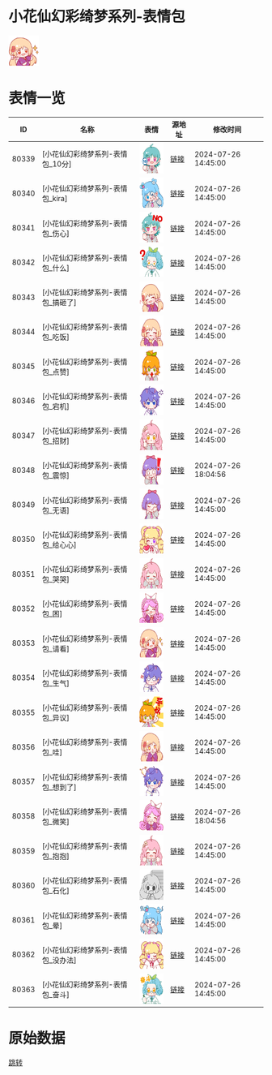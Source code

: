 # 小花仙幻彩绮梦系列-表情包

<img src="./cover.png" height="60" alt="cover" />

# 表情一览

|ID|名称|表情|源地址|修改时间|
|----|----|----|----|----|
|80339|[小花仙幻彩绮梦系列-表情包_10分]|<img src="./pic/080339_%5B小花仙幻彩绮梦系列-表情包_10分%5D.png" height="60" alt="10分"/>|[链接](https://i0.hdslb.com/bfs/garb/75c987176d53d805a0fdfd564dcf7fc3af9dae33.png)|2024-07-26 14:45:00|
|80340|[小花仙幻彩绮梦系列-表情包_kira]|<img src="./pic/080340_%5B小花仙幻彩绮梦系列-表情包_kira%5D.png" height="60" alt="kira"/>|[链接](https://i0.hdslb.com/bfs/garb/8b29b9b21a012ba6c45969e7a447c14a8dfa9663.png)|2024-07-26 14:45:00|
|80341|[小花仙幻彩绮梦系列-表情包_伤心]|<img src="./pic/080341_%5B小花仙幻彩绮梦系列-表情包_伤心%5D.png" height="60" alt="伤心"/>|[链接](https://i0.hdslb.com/bfs/garb/a5c4e0171db5e70600983a18793e364eb90a5a10.png)|2024-07-26 14:45:00|
|80342|[小花仙幻彩绮梦系列-表情包_什么]|<img src="./pic/080342_%5B小花仙幻彩绮梦系列-表情包_什么%5D.png" height="60" alt="什么"/>|[链接](https://i0.hdslb.com/bfs/garb/4a44d563668b501103ea80be94bc7c392133c249.png)|2024-07-26 14:45:00|
|80343|[小花仙幻彩绮梦系列-表情包_搞砸了]|<img src="./pic/080343_%5B小花仙幻彩绮梦系列-表情包_搞砸了%5D.png" height="60" alt="搞砸了"/>|[链接](https://i0.hdslb.com/bfs/garb/0a3124298bc39f85e73c183191502937263dbcf1.png)|2024-07-26 14:45:00|
|80344|[小花仙幻彩绮梦系列-表情包_吃饭]|<img src="./pic/080344_%5B小花仙幻彩绮梦系列-表情包_吃饭%5D.png" height="60" alt="吃饭"/>|[链接](https://i0.hdslb.com/bfs/garb/2d0d41f455b779171055709e6dc31d016ee4e58a.png)|2024-07-26 14:45:00|
|80345|[小花仙幻彩绮梦系列-表情包_点赞]|<img src="./pic/080345_%5B小花仙幻彩绮梦系列-表情包_点赞%5D.png" height="60" alt="点赞"/>|[链接](https://i0.hdslb.com/bfs/garb/603ea0591620cf3f18162227f6fc060673eb32ae.png)|2024-07-26 14:45:00|
|80346|[小花仙幻彩绮梦系列-表情包_宕机]|<img src="./pic/080346_%5B小花仙幻彩绮梦系列-表情包_宕机%5D.png" height="60" alt="宕机"/>|[链接](https://i0.hdslb.com/bfs/garb/85d29bb4600b7681d66d185bde927694d195b54e.png)|2024-07-26 14:45:00|
|80347|[小花仙幻彩绮梦系列-表情包_招财]|<img src="./pic/080347_%5B小花仙幻彩绮梦系列-表情包_招财%5D.png" height="60" alt="招财"/>|[链接](https://i0.hdslb.com/bfs/garb/5fdb656a47c7a8c106dc6d4142d9b3d472efd3e3.png)|2024-07-26 14:45:00|
|80348|[小花仙幻彩绮梦系列-表情包_震惊]|<img src="./pic/080348_%5B小花仙幻彩绮梦系列-表情包_震惊%5D.png" height="60" alt="震惊"/>|[链接](https://i0.hdslb.com/bfs/garb/5561a0fe742781b7b2fc5067139e1f8a5f1829d7.png)|2024-07-26 18:04:56|
|80349|[小花仙幻彩绮梦系列-表情包_无语]|<img src="./pic/080349_%5B小花仙幻彩绮梦系列-表情包_无语%5D.png" height="60" alt="无语"/>|[链接](https://i0.hdslb.com/bfs/garb/a4fbc5a619204a046b776a91e2757fffdc821951.png)|2024-07-26 14:45:00|
|80350|[小花仙幻彩绮梦系列-表情包_给心心]|<img src="./pic/080350_%5B小花仙幻彩绮梦系列-表情包_给心心%5D.png" height="60" alt="给心心"/>|[链接](https://i0.hdslb.com/bfs/garb/23f70b1b1f63c99b44145d71091ce075c80d4ad5.png)|2024-07-26 14:45:00|
|80351|[小花仙幻彩绮梦系列-表情包_哭哭]|<img src="./pic/080351_%5B小花仙幻彩绮梦系列-表情包_哭哭%5D.png" height="60" alt="哭哭"/>|[链接](https://i0.hdslb.com/bfs/garb/19877971cbc07e6fafc6322bf617153bf917ccf5.png)|2024-07-26 14:45:00|
|80352|[小花仙幻彩绮梦系列-表情包_困]|<img src="./pic/080352_%5B小花仙幻彩绮梦系列-表情包_困%5D.png" height="60" alt="困"/>|[链接](https://i0.hdslb.com/bfs/garb/dfabc5212349158bbc572699fe8ff02ee3d70873.png)|2024-07-26 14:45:00|
|80353|[小花仙幻彩绮梦系列-表情包_请看]|<img src="./pic/080353_%5B小花仙幻彩绮梦系列-表情包_请看%5D.png" height="60" alt="请看"/>|[链接](https://i0.hdslb.com/bfs/garb/c59ce36636b09298f9085dc4b61d20a2f3a4ae35.png)|2024-07-26 14:45:00|
|80354|[小花仙幻彩绮梦系列-表情包_生气]|<img src="./pic/080354_%5B小花仙幻彩绮梦系列-表情包_生气%5D.png" height="60" alt="生气"/>|[链接](https://i0.hdslb.com/bfs/garb/502ce3fbdae4d08b563195d4e0082af6c8910ddb.png)|2024-07-26 14:45:00|
|80355|[小花仙幻彩绮梦系列-表情包_异议]|<img src="./pic/080355_%5B小花仙幻彩绮梦系列-表情包_异议%5D.png" height="60" alt="异议"/>|[链接](https://i0.hdslb.com/bfs/garb/f56fc7431368a8c77010ea1c930fc07369f884b3.png)|2024-07-26 14:45:00|
|80356|[小花仙幻彩绮梦系列-表情包_哇]|<img src="./pic/080356_%5B小花仙幻彩绮梦系列-表情包_哇%5D.png" height="60" alt="哇"/>|[链接](https://i0.hdslb.com/bfs/garb/2914f7bcc3546929e61fef9548c50b95c9a2faec.png)|2024-07-26 14:45:00|
|80357|[小花仙幻彩绮梦系列-表情包_想到了]|<img src="./pic/080357_%5B小花仙幻彩绮梦系列-表情包_想到了%5D.png" height="60" alt="想到了"/>|[链接](https://i0.hdslb.com/bfs/garb/7be17b2a10e9f8f4e4a70ef7c608077429f0c92b.png)|2024-07-26 14:45:00|
|80358|[小花仙幻彩绮梦系列-表情包_微笑]|<img src="./pic/080358_%5B小花仙幻彩绮梦系列-表情包_微笑%5D.png" height="60" alt="微笑"/>|[链接](https://i0.hdslb.com/bfs/garb/d263dbbeb2aa8e6cd448d8e981d8b3d46311514e.png)|2024-07-26 18:04:56|
|80359|[小花仙幻彩绮梦系列-表情包_抱抱]|<img src="./pic/080359_%5B小花仙幻彩绮梦系列-表情包_抱抱%5D.png" height="60" alt="抱抱"/>|[链接](https://i0.hdslb.com/bfs/garb/3eb6e0b1d0d37c7e23b9a9cefbb193a742299f80.png)|2024-07-26 14:45:00|
|80360|[小花仙幻彩绮梦系列-表情包_石化]|<img src="./pic/080360_%5B小花仙幻彩绮梦系列-表情包_石化%5D.png" height="60" alt="石化"/>|[链接](https://i0.hdslb.com/bfs/garb/ac93ea5df60583185fa8dd8187a7c9bf5d3d8e63.png)|2024-07-26 14:45:00|
|80361|[小花仙幻彩绮梦系列-表情包_晕]|<img src="./pic/080361_%5B小花仙幻彩绮梦系列-表情包_晕%5D.png" height="60" alt="晕"/>|[链接](https://i0.hdslb.com/bfs/garb/cb46a6949f35fbc7ca297d88a35b3d37be4f797c.png)|2024-07-26 14:45:00|
|80362|[小花仙幻彩绮梦系列-表情包_没办法]|<img src="./pic/080362_%5B小花仙幻彩绮梦系列-表情包_没办法%5D.png" height="60" alt="没办法"/>|[链接](https://i0.hdslb.com/bfs/garb/00f628c775266418c26d019a5f7db289470f834d.png)|2024-07-26 14:45:00|
|80363|[小花仙幻彩绮梦系列-表情包_奋斗]|<img src="./pic/080363_%5B小花仙幻彩绮梦系列-表情包_奋斗%5D.png" height="60" alt="奋斗"/>|[链接](https://i0.hdslb.com/bfs/garb/4dabf595ed3b3293a6095b9fcb713e8011d981d0.png)|2024-07-26 14:45:00|

# 原始数据

[跳转](./raw.json)

